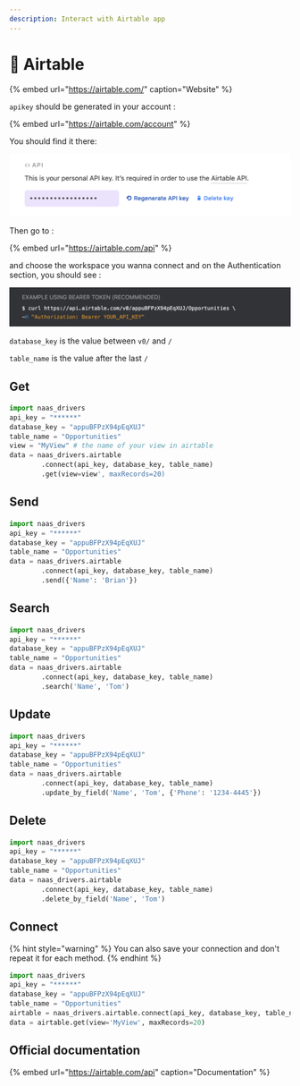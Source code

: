 ```yaml
---
description: Interact with Airtable app
---
```


# 💨 Airtable

{% embed url="https://airtable.com/" caption="Website" %}

`apikey` should be generated in your account :

{% embed url="https://airtable.com/account" %}

You should find it there:

![Screenshot of account API section](.gitbook/assets/screenshot-2020-11-02-at-13.34.30.png)

Then go to :

{% embed url="https://airtable.com/api" %}

 and choose the workspace you wanna connect and on the Authentication section, you should see :

![Screenshot of official doc](.gitbook/assets/screenshot-2020-11-02-at-13.30.21.png)

`database_key` is the value between `v0/` and `/` 

`table_name` is the value after the last `/` 

## Get

```python
import naas_drivers
api_key = "******"
database_key = "appuBFPzX94pEqXUJ"
table_name = "Opportunities"
view = "MyView" # the name of your view in airtable 
data = naas_drivers.airtable
        .connect(api_key, database_key, table_name)
        .get(view=view', maxRecords=20)
```

## Send

```python
import naas_drivers
api_key = "******"
database_key = "appuBFPzX94pEqXUJ"
table_name = "Opportunities"
data = naas_drivers.airtable
        .connect(api_key, database_key, table_name)
        .send({'Name': 'Brian'})
```

## Search

```python
import naas_drivers
api_key = "******"
database_key = "appuBFPzX94pEqXUJ"
table_name = "Opportunities"
data = naas_drivers.airtable
        .connect(api_key, database_key, table_name)
        .search('Name', 'Tom')
```

## Update

```python
import naas_drivers
api_key = "******"
database_key = "appuBFPzX94pEqXUJ"
table_name = "Opportunities"
data = naas_drivers.airtable
        .connect(api_key, database_key, table_name)
        .update_by_field('Name', 'Tom', {'Phone': '1234-4445'})
```

## Delete

```python
import naas_drivers
api_key = "******"
database_key = "appuBFPzX94pEqXUJ"
table_name = "Opportunities"
data = naas_drivers.airtable
        .connect(api_key, database_key, table_name)
        .delete_by_field('Name', 'Tom')
```

## Connect

{% hint style="warning" %}
You can also save your connection and don't repeat it for each method.
{% endhint %}

```python
import naas_drivers
api_key = "******"
database_key = "appuBFPzX94pEqXUJ"
table_name = "Opportunities"
airtable = naas_drivers.airtable.connect(api_key, database_key, table_name)
data = airtable.get(view='MyView', maxRecords=20)
```

## Official documentation

{% embed url="https://airtable.com/api" caption="Documentation" %}

